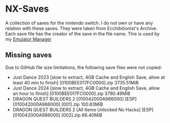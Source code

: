 # NX-Saves

A collection of saves for the nintendo switch. I do not own or have any relation with these saves. They were taken from Ecchibitionist's Archive. Each save file has the creator of the save in the file name. This is used by my [Emulator Manager](https://github.com/Viren070/Emulator-Manager)

## Missing saves

Due to GitHub file size limitations, the following save files were not copied:

- Just Dance 2023 [slow to extract, 4GB Cache and English Save, allow at least 40 min to finish] [0100BEE017FC0000].zip	3735.51MiB
- Just Dance 2024 [slow to extract, 4GB Cache and English Save, allow an hour to finish] [0100BEE017FC0000].zip	3790.49MiB
- DRAGON QUEST BUILDERS 2 [010042000A986000] [ESP] [010042000A986000] [001].zip	100.83MiB
- DRAGON QUEST BUILDERS 2 [All Items Unlocked No Hacks] [ESP] [010042000A986000] [002].zip	66.40MiB
